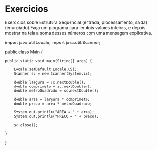 # Exercicios
Exercícios sobre Estrutura Sequencial (entrada, processamento, saída)
(enunciado) Faça um programa para ler dois valores inteiros, e depois mostrar na tela a soma desses números com uma 
mensagem explicativa.

import java.util.Locale;
import java.util.Scanner;

public class Main {

	public static void main(String[] args) {
		
		Locale.setDefault(Locale.US);
		Scanner sc = new Scanner(System.in);

		double largura = sc.nextDouble();
		double comprimeto = sc.nextDouble();
		double metroQuadrado = sc.nextDouble();
		
		double area = largura * comprimeto;
		double preco = area * metroQuadrado;
				
		System.out.println("AREA = " + area);
		System.out.println("PRECO = " + preco);
		
		sc.close();

	}
}

